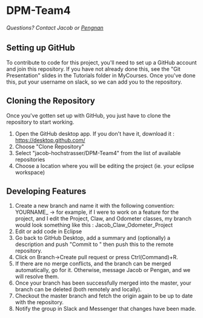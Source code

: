 DPM-Team4
=========
###### Questions? Contact Jacob or [Pengnan](https://github.com/Catosine)  
Setting up GitHub
-----------------
To contribute to code for this project, you'll need to set up a GitHub account and join this repository. If you have not already done this, see the "Git Presentation" slides in the Tutorials folder in MyCourses. Once you've done this, put your username on slack, so we can add you to the repository.

Cloning the Repository
----------------------
Once you've gotten set up with GitHub, you just have to clone the repository to start working.
1. Open the GitHub desktop app. If you don't have it, download it : https://desktop.github.com/
2. Choose "Clone Repository"
3. Select "jacob-hochstrasser/DPM-Team4" from the list of available repositories
4. Choose a location where you will be editing the project (ie. your eclipse workspace)

Developing Features
-------------------
1. Create a new branch and name it with the following convention: YOURNAME_<Classes being edited> -> for example, if I were to work on a feature for the project, and I edit the Project, Claw, and Odometer classes, my branch would look something like this : Jacob_Claw_Odometer_Project
2. Edit or add code in Eclipse
3. Go back to GitHub Desktop, add a summary and (optionally) a description and push "Commit to <Your Branch Name>" then push this to the remote repository.
4. Click on Branch->Create pull request or press Ctrl(Command)+R.
5. If there are no merge conflicts, and the branch can be merged automatically, go for it. Otherwise, message Jacob or Pengan, and we will resolve them.
6. Once your branch has been successfully merged into the master, your branch can be deleted (both remotely and locally).
7. Checkout the master branch and fetch the origin again to be up to date with the repository.
8. Notify the group in Slack and Messenger that changes have been made.
